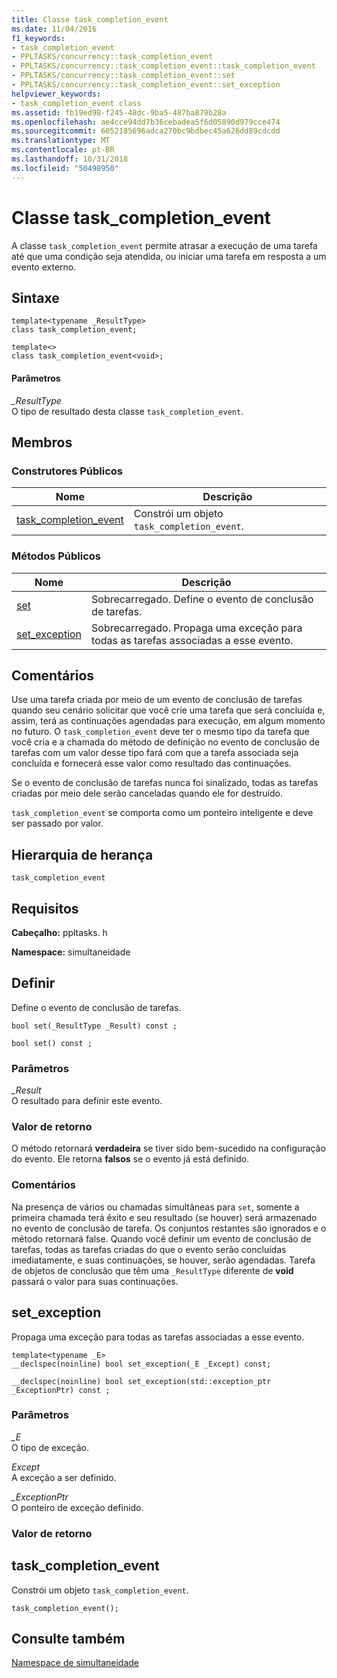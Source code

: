 ```yaml
---
title: Classe task_completion_event
ms.date: 11/04/2016
f1_keywords:
- task_completion_event
- PPLTASKS/concurrency::task_completion_event
- PPLTASKS/concurrency::task_completion_event::task_completion_event
- PPLTASKS/concurrency::task_completion_event::set
- PPLTASKS/concurrency::task_completion_event::set_exception
helpviewer_keywords:
- task_completion_event class
ms.assetid: fb19ed98-f245-48dc-9ba5-487ba879b28a
ms.openlocfilehash: ae4cce94dd7b36cebadea5f6d05890d979cce474
ms.sourcegitcommit: 6052185696adca270bc9bdbec45a626dd89cdcdd
ms.translationtype: MT
ms.contentlocale: pt-BR
ms.lasthandoff: 10/31/2018
ms.locfileid: "50498950"
---
```

# <a name="taskcompletionevent-class"></a>Classe task_completion_event

A classe `task_completion_event` permite atrasar a execução de uma tarefa até que uma condição seja atendida, ou iniciar uma tarefa em resposta a um evento externo.

## <a name="syntax"></a>Sintaxe

```
template<typename _ResultType>
class task_completion_event;

template<>
class task_completion_event<void>;
```

#### <a name="parameters"></a>Parâmetros

*_ResultType*<br/>
O tipo de resultado desta classe `task_completion_event`.

## <a name="members"></a>Membros

### <a name="public-constructors"></a>Construtores Públicos

|Nome|Descrição|
|----------|-----------------|
|[task_completion_event](#ctor)|Constrói um objeto `task_completion_event`.|

### <a name="public-methods"></a>Métodos Públicos

|Nome|Descrição|
|----------|-----------------|
|[set](#set)|Sobrecarregado. Define o evento de conclusão de tarefas.|
|[set_exception](#set_exception)|Sobrecarregado. Propaga uma exceção para todas as tarefas associadas a esse evento.|

## <a name="remarks"></a>Comentários

Use uma tarefa criada por meio de um evento de conclusão de tarefas quando seu cenário solicitar que você crie uma tarefa que será concluída e, assim, terá as continuações agendadas para execução, em algum momento no futuro. O `task_completion_event` deve ter o mesmo tipo da tarefa que você cria e a chamada do método de definição no evento de conclusão de tarefas com um valor desse tipo fará com que a tarefa associada seja concluída e fornecerá esse valor como resultado das continuações.

Se o evento de conclusão de tarefas nunca foi sinalizado, todas as tarefas criadas por meio dele serão canceladas quando ele for destruído.

`task_completion_event` se comporta como um ponteiro inteligente e deve ser passado por valor.

## <a name="inheritance-hierarchy"></a>Hierarquia de herança

`task_completion_event`

## <a name="requirements"></a>Requisitos

**Cabeçalho:** ppltasks. h

**Namespace:** simultaneidade

##  <a name="set"></a> Definir

Define o evento de conclusão de tarefas.

```
bool set(_ResultType _Result) const ;

bool set() const ;
```

### <a name="parameters"></a>Parâmetros

*_Result*<br/>
O resultado para definir este evento.

### <a name="return-value"></a>Valor de retorno

O método retornará **verdadeira** se tiver sido bem-sucedido na configuração do evento. Ele retorna **falsos** se o evento já está definido.

### <a name="remarks"></a>Comentários

Na presença de vários ou chamadas simultâneas para `set`, somente a primeira chamada terá êxito e seu resultado (se houver) será armazenado no evento de conclusão de tarefa. Os conjuntos restantes são ignorados e o método retornará false. Quando você definir um evento de conclusão de tarefas, todas as tarefas criadas do que o evento serão concluídas imediatamente, e suas continuações, se houver, serão agendadas. Tarefa de objetos de conclusão que têm uma `_ResultType` diferente de **void** passará o valor para suas continuações.

##  <a name="set_exception"></a> set_exception

Propaga uma exceção para todas as tarefas associadas a esse evento.

```
template<typename _E>
__declspec(noinline) bool set_exception(_E _Except) const;

__declspec(noinline) bool set_exception(std::exception_ptr _ExceptionPtr) const ;
```

### <a name="parameters"></a>Parâmetros

*_E*<br/>
O tipo de exceção.

*Except*<br/>
A exceção a ser definido.

*_ExceptionPtr*<br/>
O ponteiro de exceção definido.

### <a name="return-value"></a>Valor de retorno

##  <a name="ctor"></a> task_completion_event

Constrói um objeto `task_completion_event`.

```
task_completion_event();
```

## <a name="see-also"></a>Consulte também

[Namespace de simultaneidade](concurrency-namespace.md)
